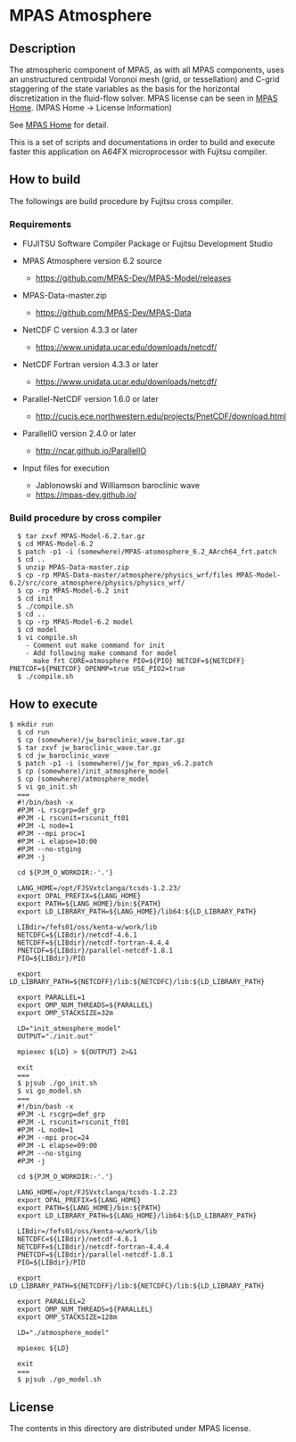 # MPAS Atmosphere

## Description

The atmospheric component of MPAS, as with all MPAS components, uses an unstructured centroidal Voronoi mesh (grid, or tessellation) and C-grid staggering of the state variables as the basis for the horizontal discretization in the fluid-flow solver.
MPAS license can be seen in [MPAS Home](https://mpas-dev.github.io/).
(MPAS Home -> License Information)

See [MPAS Home](https://mpas-dev.github.io/) for detail.

This is a set of scripts and documentations in order to build and execute faster this application on A64FX microprocessor with Fujitsu compiler.

## How to build 

The followings are build procedure by Fujitsu cross compiler.

### Requirements

- FUJITSU Software Compiler Package or Fujitsu Development Studio
- MPAS Atmosphere version 6.2 source
  - https://github.com/MPAS-Dev/MPAS-Model/releases
- MPAS-Data-master.zip
  - https://github.com/MPAS-Dev/MPAS-Data
- NetCDF C version 4.3.3 or later
  - https://www.unidata.ucar.edu/downloads/netcdf/
- NetCDF Fortran version 4.3.3 or later
  - https://www.unidata.ucar.edu/downloads/netcdf/
- Parallel-NetCDF version 1.6.0 or later
  - http://cucis.ece.northwestern.edu/projects/PnetCDF/download.html
- ParallelIO version 2.4.0 or later
  - http://ncar.github.io/ParallelIO

- Input files for execution
  - Jablonowski and Williamson baroclinic wave
  - https://mpas-dev.github.io/

### Build procedure by cross compiler

```
  $ tar zxvf MPAS-Model-6.2.tar.gz
  $ cd MPAS-Model-6.2
  $ patch -p1 -i (somewhere)/MPAS-atomosphere_6.2_AArch64_frt.patch
  $ cd ..
  $ unzip MPAS-Data-master.zip
  $ cp -rp MPAS-Data-master/atmosphere/physics_wrf/files MPAS-Model-6.2/src/core_atmosphere/physics/physics_wrf/
  $ cp -rp MPAS-Model-6.2 init
  $ cd init
  $ ./compile.sh
  $ cd ..
  $ cp -rp MPAS-Model-6.2 model
  $ cd model
  $ vi compile.sh
    - Comment out make command for init
    - Add following make command for model
      make frt CORE=atmosphere PIO=${PIO} NETCDF=${NETCDFF} PNETCDF=${PNETCDF} OPENMP=true USE_PIO2=true
  $ ./compile.sh
```

## How to execute

```
$ mkdir run
  $ cd run
  $ cp (somewhere)/jw_baroclinic_wave.tar.gz
  $ tar zxvf jw_baroclinic_wave.tar.gz
  $ cd jw_baroclinic_wave
  $ patch -p1 -i (somewhere)/jw_for_mpas_v6.2.patch
  $ cp (somewhere)/init_atmosphere_model
  $ cp (somewhere)/atmosphere_model
  $ vi go_init.sh
  ===
  #!/bin/bash -x
  #PJM -L rscgrp=def_grp
  #PJM -L rscunit=rscunit_ft01
  #PJM -L node=1
  #PJM --mpi proc=1
  #PJM -L elapse=10:00
  #PJM --no-stging
  #PJM -j

  cd ${PJM_O_WORKDIR:-'.'}

  LANG_HOME=/opt/FJSVxtclanga/tcsds-1.2.23/
  export OPAL_PREFIX=${LANG_HOME}
  export PATH=${LANG_HOME}/bin:${PATH}
  export LD_LIBRARY_PATH=${LANG_HOME}/lib64:${LD_LIBRARY_PATH}

  LIBdir=/fefs01/oss/kenta-w/work/lib
  NETCDFC=${LIBdir}/netcdf-4.6.1
  NETCDFF=${LIBdir}/netcdf-fortran-4.4.4
  PNETCDF=${LIBdir}/parallel-netcdf-1.8.1
  PIO=${LIBdir}/PIO

  export LD_LIBRARY_PATH=${NETCDFF}/lib:${NETCDFC}/lib:${LD_LIBRARY_PATH}

  export PARALLEL=1
  export OMP_NUM_THREADS=${PARALLEL}
  export OMP_STACKSIZE=32m

  LD="init_atmosphere_model"
  OUTPUT="./init.out"

  mpiexec ${LD} > ${OUTPUT} 2>&1

  exit
  ===
  $ pjsub ./go_init.sh
  $ vi go_model.sh
  ===
  #!/bin/bash -x
  #PJM -L rscgrp=def_grp
  #PJM -L rscunit=rscunit_ft01
  #PJM -L node=1
  #PJM --mpi proc=24
  #PJM -L elapse=09:00
  #PJM --no-stging
  #PJM -j

  cd ${PJM_O_WORKDIR:-'.'}

  LANG_HOME=/opt/FJSVxtclanga/tcsds-1.2.23
  export OPAL_PREFIX=${LANG_HOME}
  export PATH=${LANG_HOME}/bin:${PATH}
  export LD_LIBRARY_PATH=${LANG_HOME}/lib64:${LD_LIBRARY_PATH}

  LIBdir=/fefs01/oss/kenta-w/work/lib
  NETCDFC=${LIBdir}/netcdf-4.6.1
  NETCDFF=${LIBdir}/netcdf-fortran-4.4.4
  PNETCDF=${LIBdir}/parallel-netcdf-1.8.1
  PIO=${LIBdir}/PIO

  export LD_LIBRARY_PATH=${NETCDFF}/lib:${NETCDFC}/lib:${LD_LIBRARY_PATH}

  export PARALLEL=2
  export OMP_NUM_THREADS=${PARALLEL}
  export OMP_STACKSIZE=128m

  LD="./atmosphere_model"

  mpiexec ${LD}

  exit
  ===
  $ pjsub ./go_model.sh
```

## License
The contents in this directory are distributed under MPAS license.
